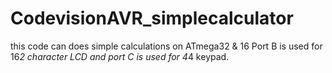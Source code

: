 # CodevisionAVR_simplecalculator
this code can does simple calculations on ATmega32 & 16
Port B is used for 16*2 character LCD and port C is used for 4*4 keypad.
